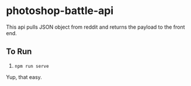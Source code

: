 # photoshop-battle-api

This api pulls JSON object from reddit and returns the payload to the front end. 

## To Run
1. `npm run serve`

Yup, that easy.
